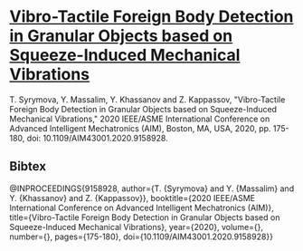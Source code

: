 # [Vibro-Tactile Foreign Body Detection in Granular Objects based on Squeeze-Induced Mechanical Vibrations](https://ieeexplore.ieee.org/document/9158928)

T. Syrymova, Y. Massalim, Y. Khassanov and Z. Kappassov, "Vibro-Tactile Foreign Body Detection in Granular Objects based on Squeeze-Induced Mechanical Vibrations," 2020 IEEE/ASME International Conference on Advanced Intelligent Mechatronics (AIM), Boston, MA, USA, 2020, pp. 175-180, doi: 10.1109/AIM43001.2020.9158928.

## Bibtex

@INPROCEEDINGS{9158928,
  author={T. {Syrymova} and Y. {Massalim} and Y. {Khassanov} and Z. {Kappassov}},
  booktitle={2020 IEEE/ASME International Conference on Advanced Intelligent Mechatronics (AIM)}, 
  title={Vibro-Tactile Foreign Body Detection in Granular Objects based on Squeeze-Induced Mechanical Vibrations}, 
  year={2020},
  volume={},
  number={},
  pages={175-180},
  doi={10.1109/AIM43001.2020.9158928}}
  
